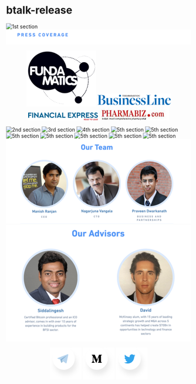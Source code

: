 # btalk-release

![1st section](/images/nhct.io_01.png)
![1st section](/images/nhct.io_pressRelease.png)
<p align="center">
  <a href="http://www.fundamatics.net/the-nanohealth-story-a-new-way-to-look-at-your-health/"><img src="/images/fundamatics.png"></a> <a href="https://www.thehindubusinessline.com/news/national/nanohealth-gvk-bio-to-take-healthcare-to-slum-dwellers/article23111584.ece"> <img src="/images/businessLines.png"></a> <a href="https://www.financialexpress.com/industry/nanohealths-doc-in-a-bag-breaks-economic-barriers/108240/"><img src="/images/financialexpress.png"></a>
  <a href="http://www.pharmabiz.com/NewsDetails.aspx?aid=84336&sid=1"><img src="/images/pharmabiz(1).jpg"></a>
</p>

![2nd section](/images/nhct.io_02.png)
![3rd section](/images/nhct.io_03.png)
![4th section](/images/nhct.io_04.png)
![5th section](/images/nhct.io_07-head.png)
![5th section](/images/nhct.io_07_1.png)
![5th section](/images/nhct.io_07_2.png)
![5th section](/images/nhct.io_07_3.png)
![5th section](/images/nhct.io_07_4.png)
![5th section](/images/nhct.io_081.png)
![5th section](/images/nhct.io_09.png)
![6th section](/images/ourTeam.png)
![7th section](/images/ourAdvisors.png)
<p align="center">
  <a href="https://t.me/Nanohealth"><img src="/images/telegram.png"></a> <a href="https://medium.com/nhct-nanohealth-care-token"> <img src="/images/medium.png"></a> <a href="https://twitter.com/NanoHealth1"><img src="/images/twitter.png"></a>
</p>
